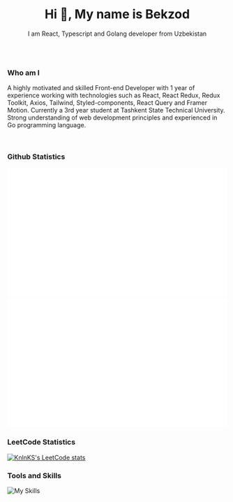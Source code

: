 <h1 align="center">Hi 👋, My name is Bekzod</h1>
<p align="center">I am React, Typescript and Golang developer from Uzbekistan</p>

<br>
<br>

<h3>Who am I</h3>
<p>A highly motivated and skilled Front-end Developer with 1 year of experience working with technologies such as React, React Redux, Redux Toolkit, Axios, Tailwind, Styled-components, React Query and Framer Motion. Currently a 3rd year student at Tashkent State Technical University. Strong understanding of web development principles and experienced in Go programming language.</p>

<br>

<h3>Github Statistics</h3>

![](https://raw.githubusercontent.com/mirzaahmedov/github-stats/master/generated/overview.svg#gh-light-mode-only)
![](https://raw.githubusercontent.com/mirzaahmedov/github-stats/master/generated/languages.svg#gh-light-mode-only)

<h3>LeetCode Statistics</h3>

[![KnlnKS's LeetCode stats](https://leetcode-stats-six.vercel.app/?username=mirzaahmedov)](https://leetcode.com/mirzaahmedov)

<h3>Tools and Skills</h3>

![My Skills](https://skillicons.dev/icons?i=figma,git,js,ts,astro,vue,svelte,react,materialui,redux,tailwindcss,golang,docker,nodejs,postman,express,bash,linux,neovim,arduino)
